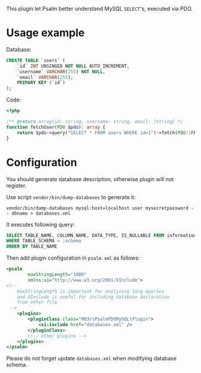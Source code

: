 This plugin let Psalm better understand MySQL `SELECT`'s, executed via PDO.

Usage example
=====

Database:
```sql
CREATE TABLE `users` (
    `id` INT UNSINGED NOT NULL AUTO_INCREMENT,
    `username` VARCHAR(255) NOT NULL,
    `email` VARCHAR(255),
    PRIMARY KEY (`id`)
);
```

Code:
```php
<?php

/** @return array{id: string, username: string, email: ?string} */
function fetchUser(PDO $pdo): array {
    return $pdo->query("SELECT * FROM users WHERE id=1")->fetch(PDO::FETCH_ASSOC);
} 
```

Configuration
=====

You should generate database description, otherwise plugin will not register.

Use script `vendor/bin/dump-databases` to generate it:

```shell
vendor/bin/dump-databases mysql:host=localhost user mysecretpassword -- dbname > databases.xml
```

It executes following query:
```sql
SELECT TABLE_NAME, COLUMN_NAME, DATA_TYPE, IS_NULLABLE FROM information_schema.COLUMNS
WHERE TABLE_SCHEMA = :schema
ORDER BY TABLE_NAME
```

Then add plugin configuration in `psalm.xml` as follows:

```xml
<psalm
        maxStringLength="1000" 
        xmlns:xi="http://www.w3.org/2001/XInclude">
<!--
    maxStringLength is important for analyzing long queries
    and XInclude is useful for including database declaration
    from other file
 -->
    <plugins>
        <pluginClass class="M03r\PsalmPDOMySQL\Plugin">
            <xi:include href="databases.xml" />
        </pluginClass>
        <!-- other plugins -->
    </plugins>
</psalm>
```

Please do not forget update `databases.xml` when modifying database schema.
